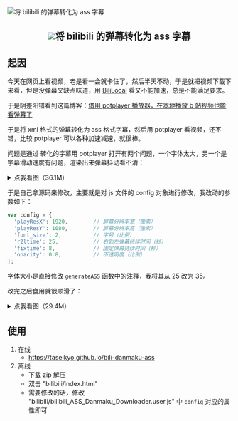 ![](https://socialify.git.ci/taseikyo/bili-danmaku-ass/image?forks=1&issues=1&language=1&owner=1&pattern=Brick%20Wall&pulls=1&stargazers=1&theme=Light "将 bilibili 的弹幕转化为 ass 字幕")

<h2 align="center"><img src="https://www.bilibili.com/favicon.ico">将 bilibili 的弹幕转化为 ass 字幕</h2>

## 起因

今天在网页上看视频，老是看一会就卡住了，然后半天不动，于是就把视频下载下来看，但是没弹幕又缺点味道，用 [BiliLocal](https://github.com/AncientLysine/BiliLocal) 看又不能加速，总是不能满足要求。

于是阴差阳错看到这篇博客：[借用 potplayer 播放器，在本地播放 b 站视频也能看弹幕了](https://blog.csdn.net/sushengbuhuo/article/details/108138488)

于是将 xml 格式的弹幕转化为 ass 格式字幕，然后用 potplayer 看视频，还不错，比较 potplayer 可以各种加速减速，就很棒。

问题是通过 [](https://tiansh.github.io/us-danmaku/bilibili/) 转化的字幕用 potplayer 打开有两个问题，一个字体太大，另一个是字幕滑动速度有问题，渲染出来弹幕抖动看不清：

<details>
  <summary>点我看图（36.1M）</summary>

![](bilibili/origin.gif)
</details>

于是自己拿源码来修改，主要就是对 js 文件的 config 对象进行修改，我改动的参数如下：

```JavaScript
var config = {
  'playResX': 1920,        // 屏幕分辨率宽（像素）
  'playResY': 1080,        // 屏幕分辨率高（像素）
  'font_size': 2,          // 字号（比例）
  'r2ltime': 25,           // 右到左弹幕持续时间（秒）
  'fixtime': 8,            // 固定弹幕持续时间（秒）
  'opacity': 0.8,          // 不透明度（比例）
};
```

字体大小是直接修改 `generateASS`  函数中的注释，我将其从 25 改为 35。

改完之后食用就很顺滑了：

<details>
  <summary>点我看图（29.4M）</summary>

![](bilibili/modify.gif)
</details>

## 使用

1.  在线
	- https://taseikyo.github.io/bili-danmaku-ass
1. 离线
	- 下载 zip 解压
	- 双击 "bilibili/index.html"
	- 需要修改的话，修改 "bilibili/bilibili_ASS_Danmaku_Downloader.user.js" 中 `config` 对应的属性即可
